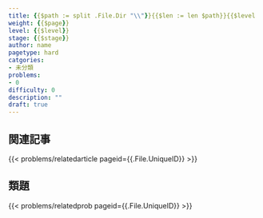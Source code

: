 ```yaml
---
title: {{$path := split .File.Dir "\\"}}{{$len := len $path}}{{$level := (index $path (sub $len 3)) | strings.TrimPrefix "lv"}}{{$stage := (index $path (sub $len 2)) | strings.TrimPrefix "stage"}}{{$page := .File.TranslationBaseName}}{{$stage}}-{{$page}}
weight: {{$page}}
level: {{$level}}
stage: {{$stage}}
author: name
pagetype: hard
catgories: 
- 未分類
problems:
- 0
difficulty: 0
description: ""
draft: true
---
```




## 関連記事

{{< problems/relatedarticle pageid={{.File.UniqueID}} >}}

## 類題

{{< problems/relatedprob pageid={{.File.UniqueID}} >}}

